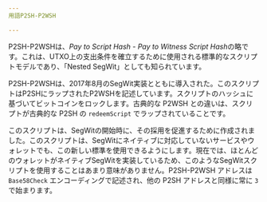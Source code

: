 ```yaml
---
用語P2SH-P2WSH

---
```

P2SH-P2WSHは、*Pay to Script Hash - Pay to Witness Script Hash*の略です。これは、UTXO上の支出条件を確立するために使用される標準的なスクリプトモデルであり、「Nested SegWit」としても知られています。

P2SH-P2WSHは、2017年8月のSegWit実装とともに導入された。このスクリプトはP2SHにラップされたP2WSHを記述しています。スクリプトのハッシュに基づいてビットコインをロックします。古典的な P2WSH との違いは、スクリプトが古典的な P2SH の `redeemScript` でラップされていることです。

このスクリプトは、SegWitの開始時に、その採用を促進するために作成されました。このスクリプトは、SegWitにネイティブに対応していないサービスやウォレットでも、この新しい標準を使用できるようにします。現在では、ほとんどのウォレットがネイティブSegWitを実装しているため、このようなSegWitスクリプトを使用することはあまり意味がありません。P2SH-P2WSH アドレスは `Base58Check` エンコーディングで記述され、他の P2SH アドレスと同様に常に `3` で始まります。